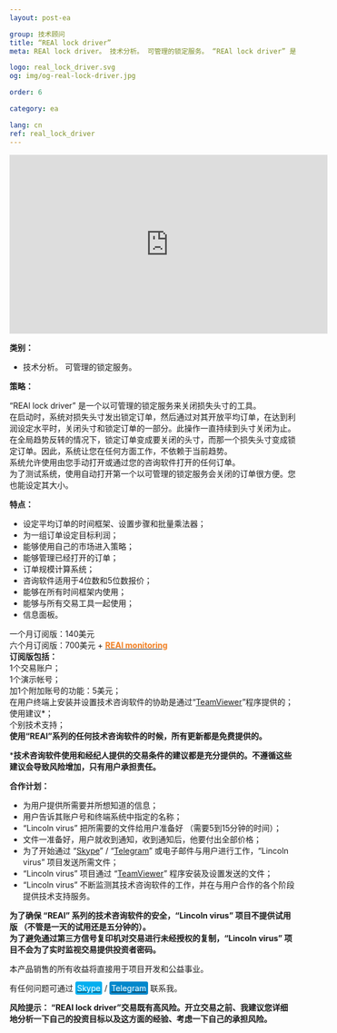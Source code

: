 ```yaml
---
layout: post-ea

group: 技术顾问
title: “REAl lock driver”
meta: REAl lock driver。 技术分析。 可管理的锁定服务。 “REAl lock driver” 是一个以可管理的锁定服务来关闭损失头寸的工具。 本产品销售的所有收益将直接用于项目开发和公益事业。

logo: real_lock_driver.svg
og: img/og-real-lock-driver.jpg

order: 6

category: ea

lang: cn
ref: real_lock_driver
---
```


<div class="video-container mb-3">
  <iframe class="mx-auto d-block" width="560" height="315" src="https://www.youtube.com/embed/G6Dqpv0mCGc?rel=0&amp;controls=2&amp;showinfo=0" frameborder="0" allow="autoplay; encrypted-media" allowfullscreen> </iframe>
</div>


**类别：**
  - 技术分析。 可管理的锁定服务。
  
**策略：**  

“REAl lock driver” 是一个以可管理的锁定服务来关闭损失头寸的工具。  
在启动时，系统对损失头寸发出锁定订单，然后通过对其开放平均订单，在达到利润设定水平时，关闭头寸和锁定订单的一部分。此操作一直持续到头寸关闭为止。在全局趋势反转的情况下，锁定订单变成要关闭的头寸，而那一个损失头寸变成锁定订单。因此，系统让您在任何方面工作，不依赖于当前趋势。  
系统允许使用由您手动打开或通过您的咨询软件打开的任何订单。  
为了测试系统，使用自动打开第一个以可管理的锁定服务会关闭的订单很方便。您也能设定其大小。  

**特点：**
  - 设定平均订单的时间框架、设置步骤和批量乘法器；
  - 为一组订单设定目标利润；
  - 能够使用自己的市场进入策略；
  - 能够管理已经打开的订单；
  - 订单规模计算系统；
  - 咨询软件适用于4位数和5位数报价；
  - 能够在所有时间框架内使用；
  - 能够与所有交易工具一起使用；
  - 信息面板。
  
  一个月订阅版：140美元  
  六个月订阅版：700美元 + **<a href="https://lincolnvirus.com/projects/cn/forex/real_monitoring.html" target="_blank"><span style="color:#f07e20">REAl monitoring</span></a>**  
  **订阅版包括：**  
  1个交易账户；  
  1个演示帐号；  
  加1个附加账号的功能：5美元；  
  在用户终端上安装并设置技术咨询软件的协助是通过“<a href="https://www.teamviewer.com/" target="_blank">TeamViewer</a>”程序提供的；  
  使用建议*；  
  个别技术支持；  
  **使用“REAl”系列的任何技术咨询软件的时候，所有更新都是免费提供的。**  
  
  ***技术咨询软件使用和经纪人提供的交易条件的建议都是充分提供的。不遵循这些建议会导致风险增加，只有用户承担责任。**
  
  **合作计划：**  

- 为用户提供所需要并所想知道的信息；  
- 用户告诉其账户号和终端系统中指定的名称；  
- “Lincoln virus” 把所需要的文件给用户准备好 （需要5到15分钟的时间）；  
- 文件一准备好，用户就收到通知，收到通知后，他要付出全部价格；  
- 为了开始通过 “<a href="skype:chutkoy89?call" target="_blank">Skype</a>” / “<a href="https://t.me/chutkoy" target="_blank">Telegram</a>” 或电子邮件与用户进行工作，“Lincoln virus” 项目发送所需文件；  
- “Lincoln virus” 项目通过 “<a href="https://www.teamviewer.com/" target="_blank">TeamViewer</a>” 程序安装及设置发送的文件；  
- “Lincoln virus” 不断监测其技术咨询软件的工作，并在与用户合作的各个阶段提供技术支持服务。  

**为了确保 “REAl” 系列的技术咨询软件的安全，“Lincoln virus” 项目不提供试用版 （不管是一天的试用还是五分钟的）。**  
**为了避免通过第三方信号复印机对交易进行未经授权的复制，“Lincoln virus” 项目不会为了实时监视交易提供投资者密码。**  

本产品销售的所有收益将直接用于项目开发和公益事业。  

有任何问题可通过 <a href="skype:chutkoy89?call" target="_blank"><span style="background-color:#00aff0; color:white; padding:3px; border-radius: 3px">Skype</span></a> / <a href="https://t.me/chutkoy" target="_blank"><span style="background-color:#0088cc; color:white; padding:3px; border-radius: 3px">Telegram</span></a> 联系我。  

**风险提示： “REAl lock driver”交易既有高风险。开立交易之前、我建议您详细地分析一下自己的投资目标以及这方面的经验、考虑一下自己的承担风险。**

